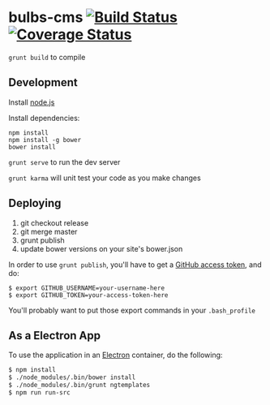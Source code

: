 bulbs-cms [![Build Status](https://travis-ci.org/theonion/bulbs-cms.svg?branch=master)](https://travis-ci.org/theonion/bulbs-cms) [![Coverage Status](https://img.shields.io/coveralls/theonion/bulbs-cms.svg)](https://coveralls.io/r/theonion/bulbs-cms?branch=master)
=========

`grunt build` to compile

Development
-----------

Install [node.js](http://nodejs.org/download/)

Install dependencies:

    npm install
    npm install -g bower
    bower install

`grunt serve` to run the dev server

`grunt karma` will unit test your code as you make changes

Deploying
---------

1. git checkout release
2. git merge master
3. grunt publish
4. update bower versions on your site's bower.json

In order to use `grunt publish`, you'll have to get a [GitHub access token](https://help.github.com/articles/creating-an-access-token-for-command-line-use), and do:

```
$ export GITHUB_USERNAME=your-username-here
$ export GITHUB_TOKEN=your-access-token-here
```

You'll probably want to put those export commands in your `.bash_profile`

As a Electron App
-----------------
To use the application in an [Electron](http://electron.atom.io/) container, do the following:
```bash
$ npm install
$ ./node_modules/.bin/bower install
$ ./node_modules/.bin/grunt ngtemplates
$ npm run run-src
```
